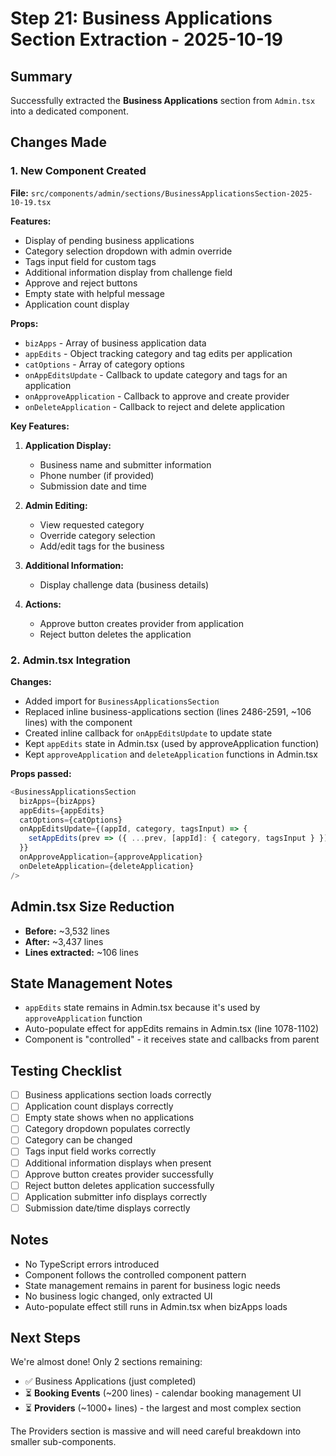 # Step 21: Business Applications Section Extraction - 2025-10-19

## Summary
Successfully extracted the **Business Applications** section from `Admin.tsx` into a dedicated component.

## Changes Made

### 1. New Component Created
**File:** `src/components/admin/sections/BusinessApplicationsSection-2025-10-19.tsx`

**Features:**
- Display of pending business applications
- Category selection dropdown with admin override
- Tags input field for custom tags
- Additional information display from challenge field
- Approve and reject buttons
- Empty state with helpful message
- Application count display

**Props:**
- `bizApps` - Array of business application data
- `appEdits` - Object tracking category and tag edits per application
- `catOptions` - Array of category options
- `onAppEditsUpdate` - Callback to update category and tags for an application
- `onApproveApplication` - Callback to approve and create provider
- `onDeleteApplication` - Callback to reject and delete application

**Key Features:**
1. **Application Display:**
   - Business name and submitter information
   - Phone number (if provided)
   - Submission date and time
   
2. **Admin Editing:**
   - View requested category
   - Override category selection
   - Add/edit tags for the business
   
3. **Additional Information:**
   - Display challenge data (business details)
   
4. **Actions:**
   - Approve button creates provider from application
   - Reject button deletes the application

### 2. Admin.tsx Integration
**Changes:**
- Added import for `BusinessApplicationsSection`
- Replaced inline business-applications section (lines 2486-2591, ~106 lines) with the component
- Created inline callback for `onAppEditsUpdate` to update state
- Kept `appEdits` state in Admin.tsx (used by approveApplication function)
- Kept `approveApplication` and `deleteApplication` functions in Admin.tsx

**Props passed:**
```typescript
<BusinessApplicationsSection
  bizApps={bizApps}
  appEdits={appEdits}
  catOptions={catOptions}
  onAppEditsUpdate={(appId, category, tagsInput) => {
    setAppEdits(prev => ({ ...prev, [appId]: { category, tagsInput } }))
  }}
  onApproveApplication={approveApplication}
  onDeleteApplication={deleteApplication}
/>
```

## Admin.tsx Size Reduction
- **Before:** ~3,532 lines
- **After:** ~3,437 lines
- **Lines extracted:** ~106 lines

## State Management Notes
- `appEdits` state remains in Admin.tsx because it's used by `approveApplication` function
- Auto-populate effect for appEdits remains in Admin.tsx (line 1078-1102)
- Component is "controlled" - it receives state and callbacks from parent

## Testing Checklist
- [ ] Business applications section loads correctly
- [ ] Application count displays correctly
- [ ] Empty state shows when no applications
- [ ] Category dropdown populates correctly
- [ ] Category can be changed
- [ ] Tags input field works correctly
- [ ] Additional information displays when present
- [ ] Approve button creates provider successfully
- [ ] Reject button deletes application successfully
- [ ] Application submitter info displays correctly
- [ ] Submission date/time displays correctly

## Notes
- No TypeScript errors introduced
- Component follows the controlled component pattern
- State management remains in parent for business logic needs
- No business logic changed, only extracted UI
- Auto-populate effect still runs in Admin.tsx when bizApps loads

## Next Steps
We're almost done! Only 2 sections remaining:
- ✅ Business Applications (just completed)
- ⏳ **Booking Events** (~200 lines) - calendar booking management UI
- ⏳ **Providers** (~1000+ lines) - the largest and most complex section

The Providers section is massive and will need careful breakdown into smaller sub-components.

